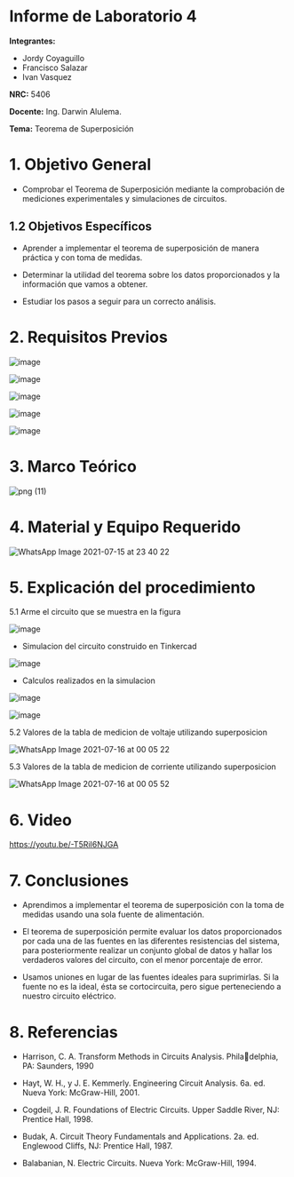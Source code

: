# Informe de Laboratorio 4
**Integrantes:**

- Jordy Coyaguillo
- Francisco Salazar
- Ivan Vasquez

 **NRC:** 5406
 
 **Docente:** Ing. Darwin Alulema.
 
 **Tema:** Teorema de Superposición
# 1. Objetivo General
- Comprobar el Teorema de Superposición mediante la comprobación de mediciones experimentales y simulaciones de circuitos.

## 1.2 Objetivos Específicos

- Aprender a implementar el teorema de superposición de manera práctica y con  toma de medidas.

- Determinar la utilidad del teorema sobre los datos proporcionados y la información que vamos a obtener.

- Estudiar los pasos a seguir para un correcto análisis.

# 2. Requisitos Previos

![image](https://user-images.githubusercontent.com/85137954/125892710-d855667a-92e2-4584-a249-692c1ea433f8.png)

![image](https://user-images.githubusercontent.com/85137954/125892815-1c2a0f15-2588-474f-aa05-d8190e9dc630.png)

![image](https://user-images.githubusercontent.com/85137954/125892906-3f25dfdf-c934-404a-8c20-7e58895e777a.png)

![image](https://user-images.githubusercontent.com/85137954/125893014-cb1f7ffe-3e28-4191-9e6c-26be2796c25f.png)

![image](https://user-images.githubusercontent.com/85137954/125893074-ff103a35-be0b-4403-9f52-33ee180978b1.png)


# 3. Marco Teórico

![png (11)](https://user-images.githubusercontent.com/85137954/125890671-b5413ca7-e840-41f7-a329-885583a7a186.png)

# 4. Material y Equipo Requerido

![WhatsApp Image 2021-07-15 at 23 40 22](https://user-images.githubusercontent.com/85137954/125892778-8644b3a4-35e9-4f03-89c4-70f1189af62f.jpeg)

# 5. Explicación del procedimiento

5.1 Arme el circuito que se muestra en la figura

![image](https://user-images.githubusercontent.com/85137954/125893139-9c454278-f880-4498-848a-064b33ebb157.png)

- Simulacion del circuito construido en Tinkercad

![image](https://user-images.githubusercontent.com/85137954/125893179-1847c951-930c-4983-950a-1464d5f67a05.png)

- Calculos realizados en la simulacion

![image](https://user-images.githubusercontent.com/85137954/125893199-bbf15d6c-0ee2-4f47-9bea-afed425388fc.png)

![image](https://user-images.githubusercontent.com/85137954/125893213-95b2a8e7-6fff-45d4-892f-90edb9c3dd91.png)

5.2 Valores de la tabla de medicion de voltaje utilizando superposicion

![WhatsApp Image 2021-07-16 at 00 05 22](https://user-images.githubusercontent.com/85137954/125894664-a72331e6-89ac-4204-987f-69cb46e1be88.jpeg)

5.3 Valores de la tabla de medicion de corriente utilizando superposicion

![WhatsApp Image 2021-07-16 at 00 05 52](https://user-images.githubusercontent.com/85137954/125894693-b9a428f1-d1b9-4220-9e69-d380c6d0299f.jpeg)

# 6. Video

https://youtu.be/-T5RiI6NJGA
# 7. Conclusiones

- Aprendimos a implementar el teorema de superposición con la toma de medidas usando una sola fuente de alimentación.

- El teorema de superposición permite evaluar los datos proporcionados por cada una de las fuentes en las diferentes resistencias del sistema, para posteriormente realizar un conjunto global de datos y hallar los verdaderos valores del circuito, con el menor porcentaje de error.

- Usamos uniones en lugar de las fuentes ideales para suprimirlas. Si la fuente no es la ideal, ésta se cortocircuita, pero sigue perteneciendo a nuestro circuito eléctrico.


# 8. Referencias

- Harrison, C. A. Transform Methods in Circuits Analysis. Philadelphia, PA: Saunders, 1990

- Hayt, W. H., y J. E. Kemmerly. Engineering Circuit Analysis.
6a. ed. Nueva York: McGraw-Hill, 2001.

- Cogdeil, J. R. Foundations of Electric Circuits. Upper Saddle
River, NJ: Prentice Hall, 1998.

- Budak, A. Circuit Theory Fundamentals and Applications. 2a.
ed. Englewood Cliffs, NJ: Prentice Hall, 1987.

- Balabanian, N. Electric Circuits. Nueva York: McGraw-Hill, 1994.
